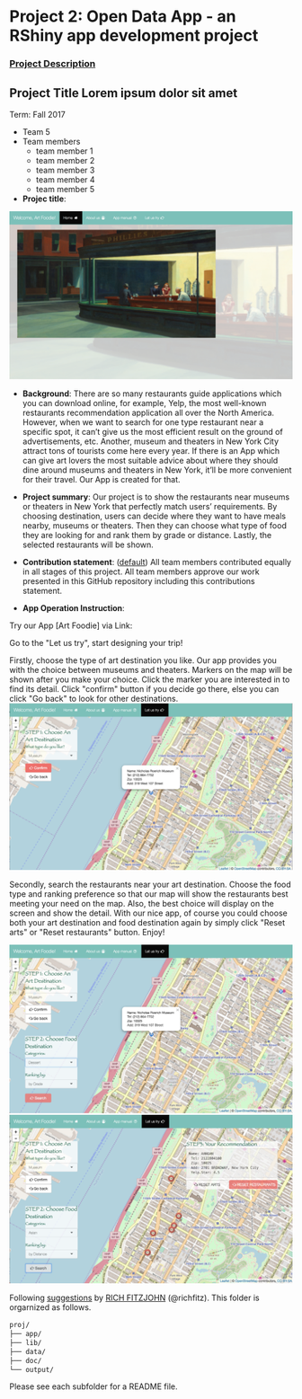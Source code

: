 # Project 2: Open Data App - an RShiny app development project

### [Project Description](doc/project2_desc.md)

## Project Title Lorem ipsum dolor sit amet
Term: Fall 2017

+ Team 5
+ Team members
	+ team member 1
	+ team member 2
	+ team member 3
	+ team member 4
	+ team member 5
+ **Projec title**: 

![screenshot](doc/p1.png)

+ **Background**: There are so many restaurants guide applications which you can download online, for example, Yelp, the most well-known restaurants recommendation application all over the North America. However, when we want to search for one type restaurant near a specific spot, it can’t give us the most efficient result on the ground of advertisements, etc. Another, museum and theaters in New York City attract tons of tourists come here every year. If there is an App which can give art lovers the most suitable advice about where they should dine around museums and theaters in New York, it’ll be more convenient for their travel. Our App is created for that.

+ **Project summary**: Our project is to show the restaurants near museums or theaters in New York that perfectly match users’ requirements. By choosing destination, users can decide where they want to have meals nearby, museums or theaters. Then they can choose what type of food they are looking for and rank them by grade or distance. Lastly, the selected restaurants will be shown.


+ **Contribution statement**: ([default](doc/a_note_on_contributions.md)) All team members contributed equally in all stages of this project. All team members approve our work presented in this GitHub repository including this contributions statement. 

+ **App Operation Instruction**: 

Try our App [Art Foodie] via Link: 

Go to the "Let us try", start designing your trip!

Firstly, choose the type of art destination you like. Our app provides you with the choice between museums and theaters. Markers on the map will be shown after you make your choice. Click the marker you are interested in to find its detail. Click "confirm" button if you decide go there, else you can click "Go back" to look for other destinations. 
![screenshot](doc/p3.png)

Secondly, search the restaurants near your art destination. Choose the food type and ranking preference so that our map will show the restaurants best meeting your need on the map. Also, the best choice will display on the screen and show the detail. With our nice app, of course you could choose both your art destination and food destination again by simply click "Reset arts" or "Reset restaurants" button. Enjoy!

![screenshot](doc/p4.png)
![screenshot](doc/p5.png)









Following [suggestions](http://nicercode.github.io/blog/2013-04-05-projects/) by [RICH FITZJOHN](http://nicercode.github.io/about/#Team) (@richfitz). This folder is orgarnized as follows.

```
proj/
├── app/
├── lib/
├── data/
├── doc/
└── output/
```

Please see each subfolder for a README file.

